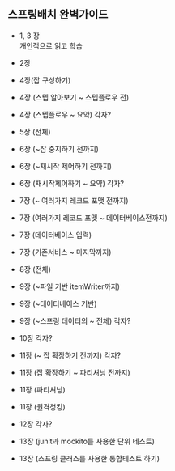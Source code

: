 ## 스프링배치 완벽가이드

- 1, 3 장   
개인적으로 읽고 학습
   
  
- 2장  
- 4장(잡 구성하기)
- 4장 (스텝 알아보기 ~ 스텝플로우 전)
- 4장 (스텝플로우 ~ 요약) 각자?
   

- 5장 (전체)
- 6장 (~잡 중지하기 전까지)
- 6장 (~재시작 제어하기 전까지)
- 6장 (재시작제어하기 ~ 요약) 각자?
    

- 7장 (~ 여러가지 레코드 포맷 전까지)
- 7장 (여러가지 레코드 포맷 ~ 데이터베이스전까지)
- 7장 (데이터베이스 입력)
- 7장 (기존서비스 ~ 마지막까지)
    

- 8장 (전체)
   

- 9장 (~파일 기반 itemWriter까지)
- 9장 (~데이터베이스 기반)
- 9장 (~스프링 데이터의 ~ 전체) 각자?


- 10장 각자?


- 11장 (~ 잡 확장하기 전까지) 각자?
- 11장 (잡 확장하기 ~ 파티셔닝 전까지) 
- 11장 (파티셔닝) 
- 11장 (원격청킹) 


- 12장 각자?


- 13장 (junit과 mockito를 사용한 단위 테스트)
- 13장 (스프링 클래스를 사용한 통합테스트 하기)
